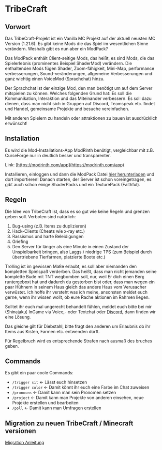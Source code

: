 # TribeCraft

## Vorwort

Das TribeCraft-Projekt ist ein Vanilla MC Projekt auf der aktuell neusten MC Version (1.21.6).
Es gibt keine Mods die das Spiel im wesentlichen Sinne verändern.
Weshalb gibt es nun aber ein ModPack?

Das ModPack enthält Client-seitige Mods, das heißt, es sind Mods, die das Spielerlebnis (prominentes Beispiel ShaderMod) verändern. Die enthaltenden Mods fügen Shader, Zoom-fähigkeit, Mini-Map, performance verbesserungen, Sound-veränderungen, allgemeine Verbesserungen und ganz wichtig einen VoiceMod (Sprachchat) hinzu.

Der Sprachchat ist der einzige Mod, den man benötigt um auf dem Server mitspielen zu können. Welches folgenden Grund hat: Es soll die Kommunikation, Interaktion und das Miteinander verbessern. Es soll dazu dienen, dass man nicht sich in Gruppen auf Discord, Teamspeak etc. findet und Handel, gemeinsame Projekte und besuche vereinfachen.

Mit anderen Spielern zu handeln oder attraktionen zu bauen ist ausdrücklich erwünscht!

## Installation

Es wird die Mod-Installations-App ModRinth benötigt, vergleichbar mit z.B. CurseForge nur in deutlich besser und transparenter.

Link: [https://modrinth.com/app](https://modrinth.com/app)

Installieren, einloggen und dann die ModPack Datei [hier herunterladen](https://modrinth.com/modpack/tribecraft/versions) und dort importieren!
Danach starten, der Server ist schon voreingetragen, es gibt auch schon einige ShaderPacks und ein TexturePack (Faithful).

## Regeln

Die Idee von TribeCraft ist, dass es so gut wie keine Regeln und grenzen geben soll. 
Verboten sind natürlich: 
1. Bug-using (z.B. Items zu duplizieren)
2. Hack-Clients (Cheats wie x-ray etc.)
3. Rassismus und harte Beleidigungen
4. Griefing
5. Den Server für länger als eine Minute in einen Zustand der Unspielbarkeit bringen, also Laggs / niedrige TPS (zum Beispiel durch übertriebene Tierfarmen, platzierte Boote etc.)

Trolling ist im gewissen Maße erlaubt, es soll aber niemanden den kompletten Spielspaß verderben.
Das heißt, dass man nicht jemanden seine komplette Bude mit TNT wegbomben soll, nur, weil Er dich einen Berg runtergeboxt hat und dadurch du gestorben bist oder, dass man wegen ein paar Hühnern in seinem Haus gleich das andere Haus vom Verusacher verwüstet. Ich hoffe ihr versteht was ich meine, ansonsten meldet euch gerne, wenn ihr wissen wollt, ob eure Rache aktionen im Rahmen liegen.

Solltet ihr euch mal ungerecht behandelt fühlen, meldet euch bitte bei mir (Shinajaku) InGame via Voice,- oder Textchat oder [Discord](https://discord.gg/dMyGMfrU), dann finden wir eine Lösung.

Das gleiche gilt für Diebstahl, bitte fragt den anderen um Erlaubnis ob ihr Items aus Kisten, Farmen etc. entwenden dürft. 

Für Regelbruch wird es entsprechende Strafen nach ausmaß des bruches geben.

## Commands

Es gibt ein paar coole Commands:
* `/trigger sit` <- Lässt euch hinsetzen
* `/trigger color` <- Damit könnt ihr euch eine Farbe im Chat zuweisen
* `/pronouns` <- Damit kann man sein Pronomen setzen
* `/project` <- Damit kann man Projekte von anderen einsehen, neue Projekte erstellen und bearbeiten
* `/poll` <- Damit kann man Umfragen erstellen

## Migration zu neuen TribeCraft / Minecraft versionen
[Migration Anleitung](https://github.com/Timwun/TribeCraft/blob/main/migration.md)
